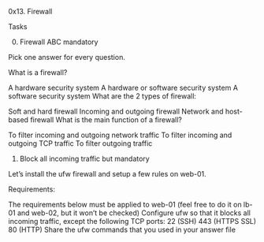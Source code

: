 0x13. Firewall

Tasks

0. Firewall ABC mandatory

Pick one answer for every question.

What is a firewall?

A hardware security system
A hardware or software security system
A software security system
What are the 2 types of firewall:

Soft and hard firewall
Incoming and outgoing firewall
Network and host-based firewall
What is the main function of a firewall?

To filter incoming and outgoing network traffic
To filter incoming and outgoing TCP traffic
To filter outgoing traffic

1. Block all incoming traffic but mandatory

Let’s install the ufw firewall and setup a few rules on web-01.

Requirements:

The requirements below must be applied to web-01 (feel free to do it on lb-01 and web-02, but it won’t be checked)
Configure ufw so that it blocks all incoming traffic, except the following TCP ports:
22 (SSH)
443 (HTTPS SSL)
80 (HTTP)
Share the ufw commands that you used in your answer file

